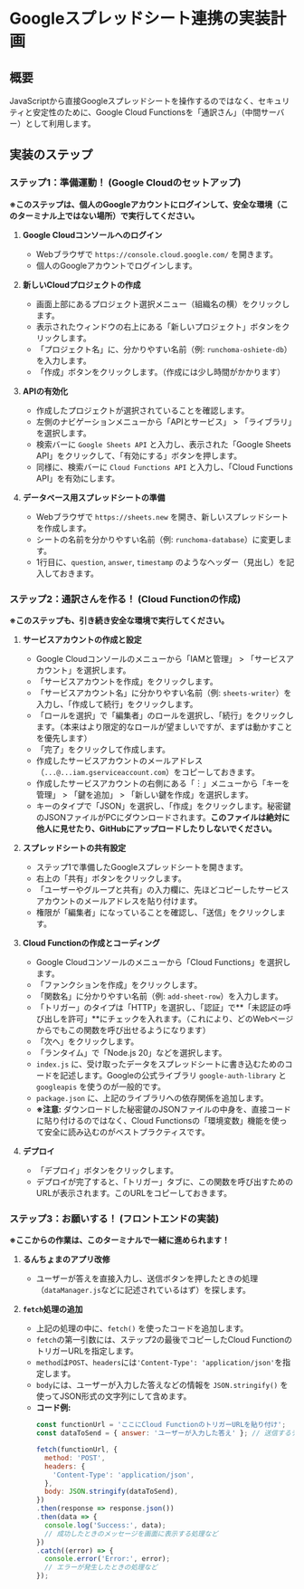 # Googleスプレッドシート連携の実装計画

## 概要

JavaScriptから直接Googleスプレッドシートを操作するのではなく、セキュリティと安定性のために、Google Cloud Functionsを「通訳さん」（中間サーバー）として利用します。

## 実装のステップ

### ステップ1：準備運動！ (Google Cloudのセットアップ)

**※このステップは、個人のGoogleアカウントにログインして、安全な環境（このターミナル上ではない場所）で実行してください。**

1.  **Google Cloudコンソールへのログイン**
    *   Webブラウザで `https://console.cloud.google.com/` を開きます。
    *   個人のGoogleアカウントでログインします。

2.  **新しいCloudプロジェクトの作成**
    *   画面上部にあるプロジェクト選択メニュー（組織名の横）をクリックします。
    *   表示されたウィンドウの右上にある「新しいプロジェクト」ボタンをクリックします。
    *   「プロジェクト名」に、分かりやすい名前（例: `runchoma-oshiete-db`）を入力します。
    *   「作成」ボタンをクリックします。（作成には少し時間がかかります）

3.  **APIの有効化**
    *   作成したプロジェクトが選択されていることを確認します。
    *   左側のナビゲーションメニューから「APIとサービス」 > 「ライブラリ」を選択します。
    *   検索バーに `Google Sheets API` と入力し、表示された「Google Sheets API」をクリックして、「有効にする」ボタンを押します。
    *   同様に、検索バーに `Cloud Functions API` と入力し、「Cloud Functions API」を有効にします。

4.  **データベース用スプレッドシートの準備**
    *   Webブラウザで `https://sheets.new` を開き、新しいスプレッドシートを作成します。
    *   シートの名前を分かりやすい名前（例: `runchoma-database`）に変更します。
    *   1行目に、`question`, `answer`, `timestamp` のようなヘッダー（見出し）を記入しておきます。

### ステップ2：通訳さんを作る！ (Cloud Functionの作成)

**※このステップも、引き続き安全な環境で実行してください。**

1.  **サービスアカウントの作成と設定**
    *   Google Cloudコンソールのメニューから「IAMと管理」 > 「サービスアカウント」を選択します。
    *   「サービスアカウントを作成」をクリックします。
    *   「サービスアカウント名」に分かりやすい名前（例: `sheets-writer`）を入力し、「作成して続行」をクリックします。
    *   「ロールを選択」で「編集者」のロールを選択し、「続行」をクリックします。（本来はより限定的なロールが望ましいですが、まずは動かすことを優先します）
    *   「完了」をクリックして作成します。
    *   作成したサービスアカウントのメールアドレス（`...@...iam.gserviceaccount.com`）をコピーしておきます。
    *   作成したサービスアカウントの右側にある「︙」メニューから「キーを管理」 > 「鍵を追加」 > 「新しい鍵を作成」を選択します。
    *   キーのタイプで「JSON」を選択し、「作成」をクリックします。秘密鍵のJSONファイルがPCにダウンロードされます。**このファイルは絶対に他人に見せたり、GitHubにアップロードしたりしないでください。**

2.  **スプレッドシートの共有設定**
    *   ステップ1で準備したGoogleスプレッドシートを開きます。
    *   右上の「共有」ボタンをクリックします。
    *   「ユーザーやグループと共有」の入力欄に、先ほどコピーしたサービスアカウントのメールアドレスを貼り付けます。
    *   権限が「編集者」になっていることを確認し、「送信」をクリックします。

3.  **Cloud Functionの作成とコーディング**
    *   Google Cloudコンソールのメニューから「Cloud Functions」を選択します。
    *   「ファンクションを作成」をクリックします。
    *   「関数名」に分かりやすい名前（例: `add-sheet-row`）を入力します。
    *   「トリガー」のタイプは「HTTP」を選択し、「認証」で**「未認証の呼び出しを許可」**にチェックを入れます。（これにより、どのWebページからでもこの関数を呼び出せるようになります）
    *   「次へ」をクリックします。
    *   「ランタイム」で「Node.js 20」などを選択します。
    *   `index.js` に、受け取ったデータをスプレッドシートに書き込むためのコードを記述します。Googleの公式ライブラリ `google-auth-library` と `googleapis` を使うのが一般的です。
    *   `package.json` に、上記のライブラリへの依存関係を追加します。
    *   **※注意:** ダウンロードした秘密鍵のJSONファイルの中身を、直接コードに貼り付けるのではなく、Cloud Functionsの「環境変数」機能を使って安全に読み込むのがベストプラクティスです。

4.  **デプロイ**
    *   「デプロイ」ボタンをクリックします。
    *   デプロイが完了すると、「トリガー」タブに、この関数を呼び出すためのURLが表示されます。このURLをコピーしておきます。

### ステップ3：お願いする！ (フロントエンドの実装)

**※ここからの作業は、このターミナルで一緒に進められます！**

1.  **るんちょまのアプリ改修**
    *   ユーザーが答えを直接入力し、送信ボタンを押したときの処理（`dataManager.js`などに記述されているはず）を探します。

2.  **`fetch`処理の追加**
    *   上記の処理の中に、`fetch()` を使ったコードを追加します。
    *   `fetch`の第一引数には、ステップ2の最後でコピーしたCloud FunctionのトリガーURLを指定します。
    *   `method`は`POST`、`headers`には`'Content-Type': 'application/json'`を指定します。
    *   `body`には、ユーザーが入力した答えなどの情報を `JSON.stringify()` を使ってJSON形式の文字列にして含めます。
    *   **コード例:**
        ```javascript
        const functionUrl = 'ここにCloud FunctionのトリガーURLを貼り付け';
        const dataToSend = { answer: 'ユーザーが入力した答え' }; // 送信するデータ

        fetch(functionUrl, {
          method: 'POST',
          headers: {
            'Content-Type': 'application/json',
          },
          body: JSON.stringify(dataToSend),
        })
        .then(response => response.json())
        .then(data => {
          console.log('Success:', data);
          // 成功したときのメッセージを画面に表示する処理など
        })
        .catch((error) => {
          console.error('Error:', error);
          // エラーが発生したときの処理など
        });
        ```
